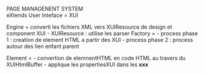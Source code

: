 PAGE MANAGENENT SYSTEM  
    eXtends User Inteface = XUI


Engine = converti les fichiers XML vers XUIResource de design et component XUI
    -    XUIResource : utilise les parser
Factory =
    -   process phase 1 : creation de element HTML a partir des XUI
    -   process phase 2 : process autour des lien enfant parent

Element =
    -   convertion de elemnentHTML en code HTML au travers du XUIHtmlBuffer
    -   applique les propertiesXUI dans les __xxx__